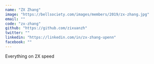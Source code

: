 ```yaml
---
name: "ZX Zhang"
image: "https://bellsociety.com/images/members/2019/zx-zhang.jpg"
email: ""
code: "zx-zhang"
github: "https://github.com/zixuanzh"
twitter: ""
linkedin: "https://linkedin.com/in/zx-zhang-upenn"
facebook: ""
---
```

Everything on 2X speed
